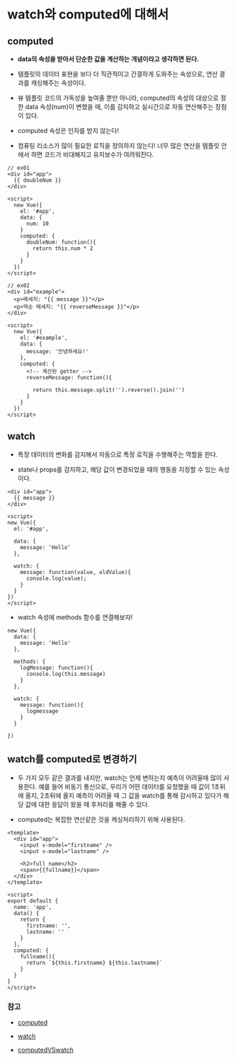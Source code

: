 # watch와 computed에 대해서

## computed

- **data의 속성을 받아서 단순한 값을 계산하는 개념이라고 생각하면 된다.**

- 템플릿의 데이터 표현을 보다 더 직관적이고 간결하게 도와주는 속성으로, 연산 결과를 캐싱해주는 속성이다.

- 뷰 템플릿 코드의 가독성을 높여줄 뿐만 아니라, computed의 속성의 대상으로 정한 data 속성(num)이 변했을 때, 이를 감지하고 실시간으로 자동 연산해주는 장점이 있다.

- computed 속성은 인자를 받지 않는다!

- 컴퓨팅 리소스가 많이 필요한 로직을 정의하지 않는다! 너무 많은 연산을 템플릿 안에서 하면 코드가 비대해지고 유지보수가 여려워진다.

```
// ex01
<div id="app">
  {{ doubleNum }}
</div>

<script>
  new Vue({
    el: '#app',
    data: {
      num: 10
    }
    computed: {
      doubleNum: function(){
        return this.num * 2
      }
    }
  })
</script>

// ex02
<div id="example">
  <p>메세지: "{{ message }}"</p>
  <p>역순 메세지: "{{ reverseMessage }}"</p>
</div>

<script>
  new Vue({
    el: '#example',
    data: {
      message: '안녕하세요!'
    },
    computed: {
      <!-- 계산된 getter -->
      reverseMessage: function(){

        return this.message.split('').reverse().join('')
      }
    }
  })
</script>
```

## watch

- 특정 데이터의 변화를 감지해서 자동으로 특정 로직을 수행해주는 역할을 한다.

- state나 props를 감지하고, 해당 값이 변경되었을 때의 행동을 지정할 수 있는 속성이다.

```
<div id="app">
  {{ message }}
</div>

<script>
new Vue({
  el: '#app',

  data: {
    message: 'Hello'
  },

  watch: {
    message: function(value, oldValue){
      console.log(value);
    }
  }
})
</script>
```

- watch 속성에 methods 함수를 연결해보자!

```
new Vue({
  data: {
    message: 'Hello'
  },

  methods: {
    logMessage: function(){
      console.log(this.message)
    }
  },

  watch: {
    message: function(){
      logmessage
    }
  }

})
```

## watch를 computed로 변경하기

- 두 가지 모두 같은 결과를 내지만, watch는 언제 변하는지 예측이 어려울때 많이 사용한다. 예를 들어 비동기 통신으로, 우리가 어떤 데이터를 요청했을 때 값이 1초뒤에 올지, 2초뒤에 올지 예측이 어려울 때 그 값을 watch를 통해 감시하고 있다가 해당 값에 대한 응답이 왔을 때 후처리를 해줄 수 있다.

- computed는 복잡한 연산같은 것을 캐싱처리하기 위해 사용된다.

~~~
<template>
  <div id="app">
    <input v-model="firstname" />
    <input v-model="lastname" />

    <h2>full name</h2>
    <span>{{fullname}}</span>
  </div>
</template>

<script>
export default {
  name: 'app',
  data() {
    return {
      firstname: '',
      lastname: ''
    }
  },
  computed: {
    fullname(){
      return `${this.firstname} ${this.lastname}`
    }
  }
}
</script>
~~~

### 참고

- [computed](https://joshua1988.github.io/vue-camp/syntax/computed.html#computed-%EC%86%8D%EC%84%B1-%EC%98%88%EC%8B%9C)

- [watch](https://joshua1988.github.io/vue-camp/syntax/watch.html#watch-%EC%BD%94%EB%93%9C-%ED%98%95%EC%8B%9D)

- [computedVSwatch](https://kr.vuejs.org/v2/guide/computed.html)

